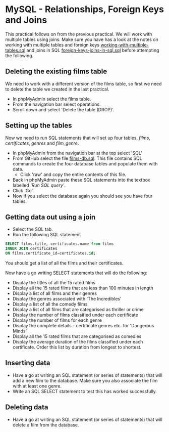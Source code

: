 # MySQL - Relationships, Foreign Keys and Joins
This practical follows on from the previous practical. We will work with multiple tables using joins. Make sure you have has a look at the notes on working with multiple tables and foreign keys [working-with-multiple-tables.sql](working-with-multiple-tables.sql) and joins in SQL [foreign-keys-joins-in-sql.sql](foreign-keys-joins-in-sql.sql) before attempting the following. 

## Deleting the existing films table
We need to work with a different version of the films table, so first we need to delete the table we created in the last practical.
* In phpMyAdmin select the films table.
* From the navigation bar select operations.
* Scroll down and select 'Delete the table (DROP)'.

## Setting up the tables
Now we need to run SQL statements that will set up four tables, *films*, *certificates*,  *genres* and *film_genre*.

* In phpMyAdmin from the navigation bar at the top select 'SQL'
* From GitHub select the file [films-db.sql](films-db.sql). This file contains SQL commands to create the four database tables and populate them with data.
    * Click 'raw' and copy the entire contents of this file.
* Back in phpMyAdmin paste these SQL statements into the textbox labelled *'Run SQL query'*.
* Click 'Go'.
* Now if you select the database again you should see you have four tables.

## Getting data out using a join
* Select the SQL tab.
* Run the following SQL statement

```sql
SELECT films.title, certificates.name from films
INNER JOIN certificates
ON films.certificate_id=certificates.id;
```
You should get a list of all the films and their certificates.

Now have a go writing SELECT statements that will do the following:
* Display the titles of all the 15 rated films
* Display all the 15 rated films that are less than 100 minutes in length
* Display a list of all films and their genres
* Display the genres associated with 'The Incredibles'
* Display a list of all the comedy films
* Display a list of all films that are categorised as thriller or crime
* Display the number of films classified under each certificate
* Display the number of films for each genre
* Display the complete details - certificate genres etc. for 'Dangerous Minds'
* Display all the 15 rated films that are categorised as comedies
* Display the average duration of the films classified under each certificate. Order this list by duration from longest to shortest.

## Inserting data
* Have a go at writing an SQL statement (or series of statements) that will add a new film to the database. Make sure you also associate the film with at least one genre.
* Write an SQL SELECT statement to test this has worked successfully.

## Deleting data
* Have a go at writing an SQL statement (or series of statements) that will delete a film from the database.
